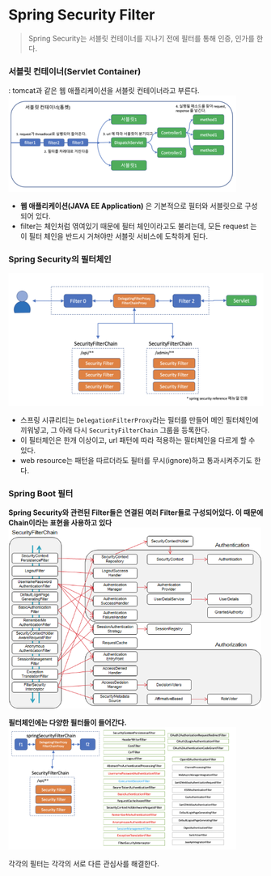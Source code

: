# Spring Security Filter
>Spring Security는 서블릿 컨테이너를 지나기 전에 필터를 통해 인증, 인가를 한다.


### 서블릿 컨테이너(Servlet Container)
: tomcat과 같은 웹 애플리케이션을 서블릿 컨테이너라고 부른다.  
<img width=450px src=./img/servlet-container.png>

- **웹 애플리케이션(JAVA EE Application)** 은 기본적으로 필터와 서블릿으로 구성되어 있다.  
- filter는 체인처럼 엮여있기 때문에 필터 체인이라고도 불리는데, 모든 request 는 이 필터 체인을 반드시 거쳐야만 서블릿 서비스에 도착하게 된다.


### Spring Security의 필터체인
<img width=550px src=./img/spring-security-filter-chain.png>  

- 스프링 시큐리티는 `DelegationFilterProxy`라는 필터를 만들어 메인 필터체인에 끼워넣고, 그 아래 다시 `SecurityFilterChain` 그룹을 등록한다.
- 이 필터체인은 한개 이상이고, url 패턴에 따라 적용하는 필터체인을 다르게 할 수 있다.
- web resource는 패턴을 따르더라도 필터를 무시(ignore)하고 통과시켜주기도 한다.

### Spring Boot 필터
**Spring Security와 관련된 Filter들은 연결된 여러 Filter들로 구성되어있다. 이 때문에 Chain이라는 표현을 사용하고 있다**  
<img width=500px src=./img/security-filter-chain-2.png>

**필터체인에는 다양한 필터들이 들어간다.**  
<img width=450px src=./img/security-filters.png>

각각의 필터는 각각의 서로 다른 관심사를 해결한다.  

